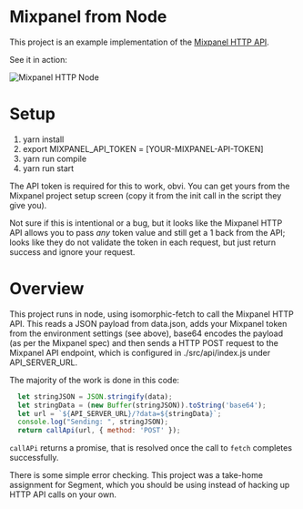 # Mixpanel from Node
This project is an example implementation of the [Mixpanel HTTP API](https://mixpanel.com/help/reference/http).

See it in action:

![Mixpanel HTTP Node](https://user-images.githubusercontent.com/1186878/32517024-0e61ab1e-c3ba-11e7-92a5-de7e26b8cad1.gif)

# Setup
1. yarn install
2. export MIXPANEL_API_TOKEN = [YOUR-MIXPANEL-API-TOKEN]
3. yarn run compile
4. yarn run start

The API token is required for this to work, obvi.  You can get yours from the Mixpanel project setup screen (copy it from the init call in the script they give you).

Not sure if this is intentional or a bug, but it looks like the Mixpanel HTTP API allows you to pass *any* token value and still get a 1 back from the API; looks like they do not validate the token in each request, but just return success and ignore your request.

# Overview
This project runs in node, using isomorphic-fetch to call the Mixpanel HTTP API. This reads a JSON payload from data.json, adds your Mixpanel token from the environment settings (see above), base64 encodes the payload (as per the Mixpanel spec) and then sends a HTTP POST request to the Mixpanel API endpoint, which is configured in ./src/api/index.js under API_SERVER_URL.

The majority of the work is done in this code:

```JavaScript
  let stringJSON = JSON.stringify(data);
  let stringData = (new Buffer(stringJSON)).toString('base64');
  let url = `${API_SERVER_URL}/?data=${stringData}`;
  console.log("Sending: ", stringJSON);
  return callApi(url, { method: 'POST' });
```

`callAPi` returns a promise, that is resolved once the call to `fetch` completes successfully.

There is some simple error checking.  This project was a take-home assignment for Segment, which you should be using instead of hacking up HTTP API calls on your own.
